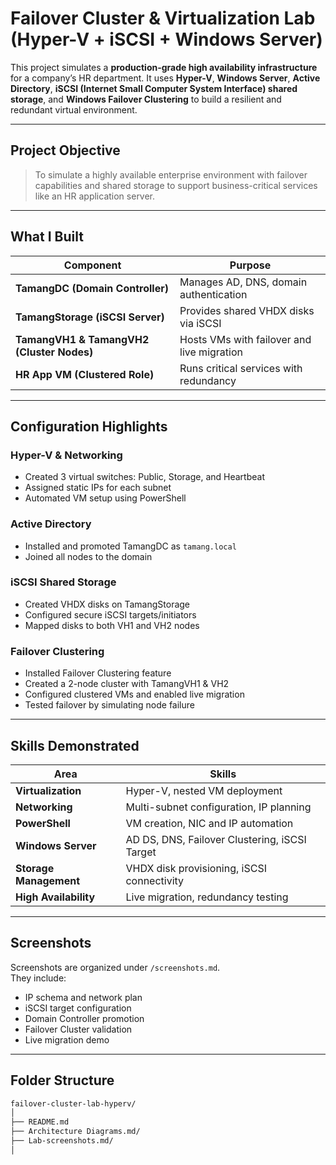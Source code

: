 # Failover Cluster & Virtualization Lab (Hyper-V + iSCSI + Windows Server)

This project simulates a **production-grade high availability infrastructure** for a company’s HR department. It uses **Hyper-V**, **Windows Server**, **Active Directory**, **iSCSI (Internet Small Computer System Interface) shared storage**, and **Windows Failover Clustering** to build a resilient and redundant virtual environment.

---

## Project Objective

> To simulate a highly available enterprise environment with failover capabilities and shared storage to support business-critical services like an HR application server.

---

## What I Built

| Component | Purpose |
|----------|---------|
| **TamangDC (Domain Controller)** | Manages AD, DNS, domain authentication |
| **TamangStorage (iSCSI Server)** | Provides shared VHDX disks via iSCSI |
| **TamangVH1 & TamangVH2 (Cluster Nodes)** | Hosts VMs with failover and live migration |
| **HR App VM (Clustered Role)** | Runs critical services with redundancy |

---

## Configuration Highlights

### Hyper-V & Networking
- Created 3 virtual switches: Public, Storage, and Heartbeat
- Assigned static IPs for each subnet
- Automated VM setup using PowerShell

### Active Directory
- Installed and promoted TamangDC as `tamang.local`
- Joined all nodes to the domain

### iSCSI Shared Storage
- Created VHDX disks on TamangStorage
- Configured secure iSCSI targets/initiators
- Mapped disks to both VH1 and VH2 nodes

### Failover Clustering
- Installed Failover Clustering feature
- Created a 2-node cluster with TamangVH1 & VH2
- Configured clustered VMs and enabled live migration
- Tested failover by simulating node failure

---

## Skills Demonstrated

| Area | Skills |
|------|--------|
| **Virtualization** | Hyper-V, nested VM deployment |
| **Networking** | Multi-subnet configuration, IP planning |
| **PowerShell** | VM creation, NIC and IP automation |
| **Windows Server** | AD DS, DNS, Failover Clustering, iSCSI Target |
| **Storage Management** | VHDX disk provisioning, iSCSI connectivity |
| **High Availability** | Live migration, redundancy testing |

---

## Screenshots

Screenshots are organized under `/screenshots.md`.  
They include:
- IP schema and network plan
- iSCSI target configuration
- Domain Controller promotion
- Failover Cluster validation
- Live migration demo

---

## Folder Structure

```bash
failover-cluster-lab-hyperv/
│
├── README.md
├── Architecture Diagrams.md/
├── Lab-screenshots.md/
│  

